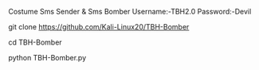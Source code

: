 Costume Sms Sender & Sms Bomber
Username:-TBH2.0
Password:-Devil

git clone https://github.com/Kali-Linux20/TBH-Bomber

cd TBH-Bomber

python TBH-Bomber.py
